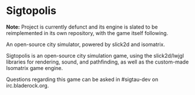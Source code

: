 Sigtopolis
==========

**Note:** Project is currently defunct and its engine is slated to be reimplemented in its own repository, with the game itself following.

An open-source city simulator, powered by slick2d and isomatrix.

Sigtopolis is an open-source city simulation game, using the
slick2d/lwjgl libraries for rendering, sound, and
pathfinding, as well as the custom-made Isomatrix game engine.

Questions regarding this game can be asked in #sigtau-dev on irc.bladerock.org.

